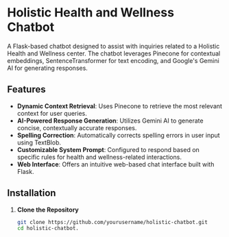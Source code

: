 # Holistic Health and Wellness Chatbot

A Flask-based chatbot designed to assist with inquiries related to a Holistic Health and Wellness center. The chatbot leverages Pinecone for contextual embeddings, SentenceTransformer for text encoding, and Google's Gemini AI for generating responses.

## Features

- **Dynamic Context Retrieval**: Uses Pinecone to retrieve the most relevant context for user queries.
- **AI-Powered Response Generation**: Utilizes Gemini AI to generate concise, contextually accurate responses.
- **Spelling Correction**: Automatically corrects spelling errors in user input using TextBlob.
- **Customizable System Prompt**: Configured to respond based on specific rules for health and wellness-related interactions.
- **Web Interface**: Offers an intuitive web-based chat interface built with Flask.

## Installation

1. **Clone the Repository**
   ```bash
   git clone https://github.com/yourusername/holistic-chatbot.git
   cd holistic-chatbot.

 
 
